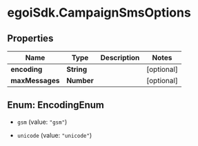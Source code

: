 # egoiSdk.CampaignSmsOptions

## Properties
Name | Type | Description | Notes
------------ | ------------- | ------------- | -------------
**encoding** | **String** |  | [optional] 
**maxMessages** | **Number** |  | [optional] 


<a name="EncodingEnum"></a>
## Enum: EncodingEnum


* `gsm` (value: `"gsm"`)

* `unicode` (value: `"unicode"`)




